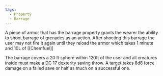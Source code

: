 ```yaml
---
tags:
  - Property
  - Barrage
---
```

A piece of armor that has the barrage property grants the wearer the ability to shoot barrage of grenades as an action. After shooting this barrage the user may not fire it again until they reload the armor which takes 1 minute and 10L of [[Chemfuel]]

The barrage covers a 20 ft sphere within 120ft of the user and all creatures inside must make a DC 17 dexterity saving throw. A target takes 8d8 force damage on a failed save or half as much on a successful one.